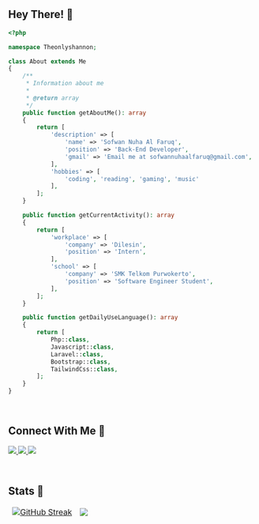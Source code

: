 ## Hey There! 👋
```php
<?php

namespace Theonlyshannon;

class About extends Me
{
    /**
     * Information about me
     *
     * @return array
     */
    public function getAboutMe(): array
    {
        return [
            'description' => [
                'name' => 'Sofwan Nuha Al Faruq',
                'position' => 'Back-End Developer',         
                'gmail' => 'Email me at sofwannuhaalfaruq@gmail.com',              
            ],
            'hobbies' => [
                'coding', 'reading', 'gaming', 'music'
            ],
        ];
    }

    public function getCurrentActivity(): array
    {
        return [
            'workplace' => [
                'company' => 'Dilesin',
                'position' => 'Intern',         
            ],
            'school' => [
                'company' => 'SMK Telkom Purwokerto',
                'position' => 'Software Engineer Student',         
            ],
        ];
    }

    public function getDailyUseLanguage(): array
    {
        return [
            Php::class,
            Javascript::class,
            Laravel::class,
            Bootstrap::class,
            TailwindCss::class,
        ];
    }
}
```
<br/>

## Connect With Me 🤗
<p align="left">
    <a href="https://skillicons.dev">
        <img src="https://skillicons.dev/icons?i=gmail" />
    </a>
    <a href="https://www.linkedin.com/in/sofwan-nuha-al-faruq-5a595b269">
        <img src="https://skillicons.dev/icons?i=linkedin" />
    </a>
    <a href="https://www.instagram.com/lynx3321.img">
        <img src="https://skillicons.dev/icons?i=instagram" />
    </a>
</p>
<br/>

<!--

## Tech Stack 💫
<p align="left">
    <h3>Technology</h3>
  <a href="#">
    <img src="https://skillicons.dev/icons?i=laravel,react,nextjs,express,bootstrap,tailwind,html,css,js,git,github,nodejs,mysql" />
  </a>
    <h3>Tools</h3>
  <a href="#">
    <img src="https://skillicons.dev/icons?i=vscode,visualstudio,discord,notion" />
  </a>
</p>
<br/>

-->

## Stats 🦄

<table align="center" border="0" cellpadding="0" cellspacing="0">
  <thead>
    <tr>
      <td>
            <a href="https://git.io/streak-stats">
                <img src="https://github-readme-streak-stats.herokuapp.com?user=theonlyshannon&theme=transparent&hide_border=true&border_radius=6" alt="GitHub Streak" />
            </a>
      </td>
      <td>
        <img align="center" src="https://github-readme-stats.vercel.app/api?username=theonlyshannon&show_icons=true&theme=transparent&hide_border=true" />
      </td>
    </tr>
  </thead>
</table>

<!-- ## 🗂️ Highlight Projects

<a href="https://github.com/dikaproject/social-media-apps.git">
  <img align="center" src="https://github-readme-stats.vercel.app/api/pin/?username=dikaproject&repo=social-media-apps&show_icons=true&line_height=27&title_color=6aa6f8&text_color=8a919a&icon_color=6aa6f8&bg_color=22272e"/>
</a>

<a href="https://github.com/theonlyshannon/slicing-bootstrap.git">
  <img align="center" src="https://github-readme-stats.vercel.app/api/pin/?username=theonlyshannon&repo=slicing-bootstrap&show_icons=true&line_height=27&title_color=6aa6f8&text_color=8a919a&icon_color=6aa6f8&bg_color=22272e"/>
</a>
-->





